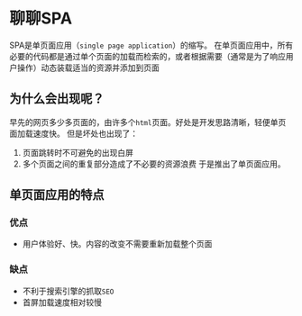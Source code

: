 # 聊聊SPA

SPA是单页面应用（`single page application`）的缩写。
在单页面应用中，所有必要的代码都是通过单个页面的加载而检索的，或者根据需要（通常是为了响应用户操作）动态装载适当的资源并添加到页面
## 为什么会出现呢？

早先的网页多少多页面的，由许多个`html`页面。好处是开发思路清晰，轻便单页面加载速度快。
但是坏处也出现了：
1. 页面跳转时不可避免的出现白屏
2. 多个页面之间的重复部分造成了不必要的资源浪费
于是推出了单页面应用。
## 单页面应用的特点

### 优点
- 用户体验好、快。内容的改变不需要重新加载整个页面
### 缺点
- 不利于搜索引擎的抓取`SEO`
- 首屏加载速度相对较慢

